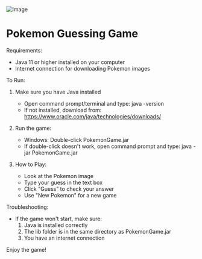 ![Image](https://upload.wikimedia.org/wikipedia/commons/thumb/9/98/International_Pok%C3%A9mon_logo.svg/800px-International_Pok%C3%A9mon_logo.svg.png)

# Pokemon Guessing Game

Requirements:

- Java 11 or higher installed on your computer
- Internet connection for downloading Pokemon images

To Run:

1. Make sure you have Java installed

   - Open command prompt/terminal and type: java -version
   - If not installed, download from: https://www.oracle.com/java/technologies/downloads/

2. Run the game:

   - Windows: Double-click PokemonGame.jar
   - If double-click doesn't work, open command prompt and type:
     java -jar PokemonGame.jar

3. How to Play:
   - Look at the Pokemon image
   - Type your guess in the text box
   - Click "Guess" to check your answer
   - Use "New Pokemon" for a new game

Troubleshooting:

- If the game won't start, make sure:
  1. Java is installed correctly
  2. The lib folder is in the same directory as PokemonGame.jar
  3. You have an internet connection

Enjoy the game!
